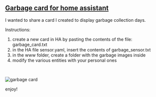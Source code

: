 <h2 dir="auto"><span style="text-decoration: underline;"><strong>Garbage card for home assistant</strong></span></h2>
<p dir="auto">I wanted to share a card I created to display garbage collection days.</p>
<p dir="auto">Instructions:</p>
<ol dir="auto">
<li>create a new card in HA by pasting the contents of the file: garbage_card.txt</li>
<li>in the HA file sensor.yaml, insert the contents of garbage_sensor.txt</li>
<li>in the www folder, create a folder with the garbage images inside</li>
<li>modify the various entities with your personal ones</li>
</ol>
<p>&nbsp;</p>
<p><img src="https://github.com/Simonz82/ha_garbage/blob/main/www/example/example.jpg" alt="garbage card" /></p>
<p>enjoy!</p>
